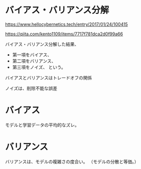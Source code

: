 # バイアス・バリアンス分解

https://www.hellocybernetics.tech/entry/2017/01/24/100415


https://qiita.com/kento1109/items/7717f781dca2d0f99a66

バイアス・バリアンス分解した結果、
* 第一項をバイアス、
* 第二項をバリアンス、
* 第三項をノイズ、
という。

バイアスとバリアンスはトレードオフの関係

ノイズは、削除不能な誤差

# バイアス
モデルと学習データの平均的なズレ。

# バリアンス
バリアンスは、モデルの複雑さの度合い。
（モデルの分散と等価。）

